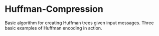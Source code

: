 # Huffman-Compression
Basic algorithm for creating Huffman trees given input messages.
Three basic examples of Huffman encoding in action.
